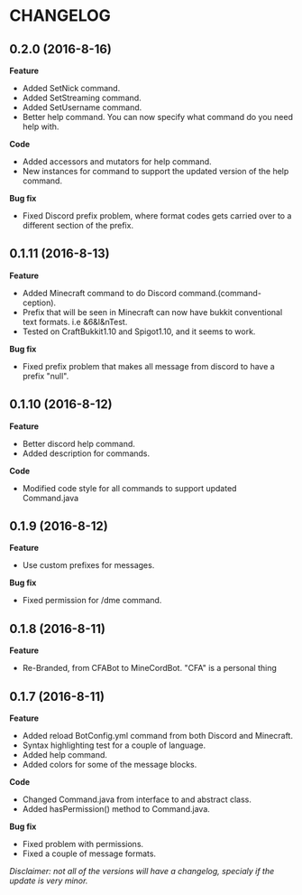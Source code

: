 # CHANGELOG

## 0.2.0 (2016-8-16)

**Feature**

  * Added SetNick command.
  * Added SetStreaming command.
  * Added SetUsername command.
  * Better help command. You can now specify what command do you need help with.

**Code**
  * Added accessors and mutators for help command.
  * New instances for command to support the updated version of the help command.
  
**Bug fix**
  
  * Fixed Discord prefix problem, where format codes gets carried over to a different section of the prefix.


## 0.1.11 (2016-8-13)

**Feature**

  * Added Minecraft command to do Discord command.(command-ception).
  * Prefix that will be seen in Minecraft can now have bukkit conventional text formats. i.e &6&l&nTest.
  * Tested on CraftBukkit1.10 and Spigot1.10, and it seems to work.
  
**Bug fix**

  * Fixed prefix problem that makes all message from discord to have a prefix "null".

## 0.1.10 (2016-8-12)

**Feature**

  * Better discord help command.   
  * Added description for commands.

**Code**
  
  * Modified code style for all commands to support updated Command.java

## 0.1.9 (2016-8-12)

**Feature**
  
  * Use custom prefixes for messages.

**Bug fix**
  
  * Fixed permission for /dme command.

## 0.1.8 (2016-8-11)

**Feature**
  
  * Re-Branded, from CFABot to MineCordBot. "CFA" is a personal thing

## 0.1.7 (2016-8-11)

**Feature**
  
  * Added reload BotConfig.yml command from both Discord and Minecraft.
  * Syntax highlighting test for a couple of language.
  * Added help command.
  * Added colors for some of the message blocks.

**Code**
  
  * Changed Command.java from interface to and abstract class.
  * Added hasPermission() method to Command.java.

**Bug fix**
  
  * Fixed problem with permissions.
  * Fixed a couple of message formats.
 
_Disclaimer: not all of the versions will have a changelog, 
specialy if the update is very minor._
